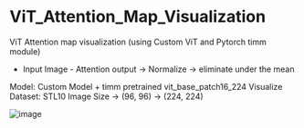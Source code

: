 # ViT_Attention_Map_Visualization
ViT Attention map visualization (using Custom ViT and Pytorch timm module)

- Input Image - Attention output -> Normalize -> eliminate under the mean

Model: Custom Model + timm pretrained vit_base_patch16_224
Visualize Dataset: STL10
Image Size -> (96, 96) -> (224, 224)

![image](https://user-images.githubusercontent.com/38518648/210294749-fbdf6611-aa2e-4c79-be94-f460f25cad32.png)

